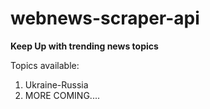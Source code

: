 # webnews-scraper-api

**Keep Up with trending news topics** 

Topics available:

1. Ukraine-Russia 
2. MORE COMING....